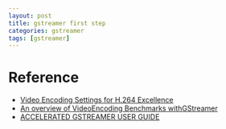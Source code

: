 ```yaml
---
layout: post
title: gstreamer first step
categories: gstreamer
tags: [gstreamer]
---
```



# Reference
- [Video Encoding Settings
for H.264 Excellence](http://www.lighterra.com/papers/videoencodingh264/)
- [An overview of VideoEncoding Benchmarks withGStreamer](https://gstconf.ubicast.tv/protected/videos/v12561a512c11v03u9ecu2rilqcjcr/attachments/gstconf_2016_an_overview_of_video_encoding_benchmarks_with_gstreamer.pdf)
- [ACCELERATED GSTREAMER USER GUIDE](https://developer.download.nvidia.com/embedded/L4T/r24_Release_v2.1/Docs/Accelerated_GStreamer_User_Guide_Release_24.2.1.pdf?OjaDxuUCbzkdtdQvBxbGZDfJOsduneulN6UPF2OhmNYMzzsqongCoUwMmXXXHZ1IRB63vCLTzzZBvb9G_BZY52RfE1mX5RZSWorJEZQXypRRXsT8snQ1GIio6liJSgH1RVC-zEZQjvicWU3XgYz3yLS4VZte6rhjTs0jf5yQquzRBBAk0qMsghYMAxMUCUXdesQGANs)